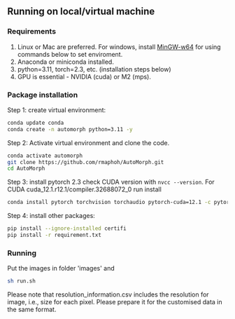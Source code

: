 ## Running on local/virtual machine

### Requirements

1. Linux or Mac are preferred. For windows, install [MinGW-w64](https://www.mingw-w64.org/) for using commands below to set enviroment.
2. Anaconda or miniconda installed.
3. python=3.11, torch=2.3, etc. (installation steps below)
4. GPU is essential -  NVIDIA (cuda) or M2 (mps).


### Package installation

Step 1: create virtual environment:
```bash
conda update conda
conda create -n automorph python=3.11 -y
```

Step 2: Activate virtual environment and clone the code.
```bash
conda activate automorph
git clone https://github.com/rmaphoh/AutoMorph.git
cd AutoMorph
```

Step 3: install pytorch 2.3
check CUDA version with ```nvcc --version```.
For CUDA cuda_12.1.r12.1/compiler.32688072_0 run install 
```bash
conda install pytorch torchvision torchaudio pytorch-cuda=12.1 -c pytorch -c nvidia -y
```

Step 4: install other packages:
```bash
pip install --ignore-installed certifi
pip install -r requirement.txt
```

### Running

Put the images in folder 'images' and
```bash
sh run.sh
```

Please note that resolution_information.csv includes the resolution for image, i.e., size for each pixel. Please prepare it for the customised data in the same format.




